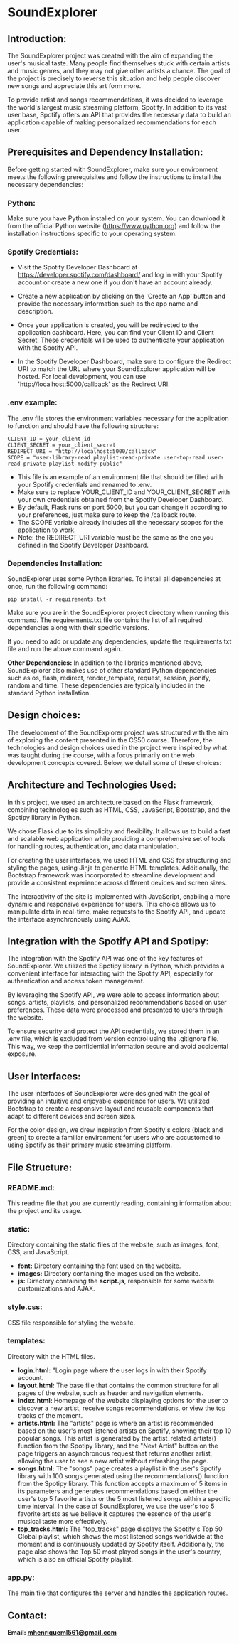 # SoundExplorer
## Introduction:
The SoundExplorer project was created with the aim of expanding the user's musical taste. Many people find themselves stuck with certain artists and music genres, and they may not give other artists a chance. The goal of the project is precisely to reverse this situation and help people discover new songs and appreciate this art form more.

To provide artist and songs recommendations, it was decided to leverage the world's largest music streaming platform, Spotify. In addition to its vast user base, Spotify offers an API that provides the necessary data to build an application capable of making personalized recommendations for each user. 

## Prerequisites and Dependency Installation:
Before getting started with SoundExplorer, make sure your environment meets the following prerequisites and follow the instructions to install the necessary dependencies:

### <strong>Python:</strong> 
Make sure you have Python installed on your system. You can download it from the official Python website (https://www.python.org) and follow the installation instructions specific to your operating system.
### <strong>Spotify Credentials:</strong>
- Visit the Spotify Developer Dashboard at https://developer.spotify.com/dashboard/ and log in with your Spotify account or create a new one if you don't have an account already.
- Create a new application by clicking on the 'Create an App' button and provide the necessary information such as the app name and description.
- Once your application is created, you will be redirected to the application dashboard. Here, you can find your Client ID and Client Secret. These credentials will be used to authenticate your application with the Spotify API.

- In the Spotify Developer Dashboard, make sure to configure the Redirect URI to match the URL where your SoundExplorer application will be hosted. For local development, you can use 'http://localhost:5000/callback' as the Redirect URI.

### <strong>.env example:</strong> 
The .env file stores the environment variables necessary for the application to function and should have the following structure:
```
CLIENT_ID = your_client_id
CLIENT_SECRET = your_client_secret
REDIRECT_URI = "http://localhost:5000/callback"
SCOPE = "user-library-read playlist-read-private user-top-read user-read-private playlist-modify-public"
```
- This file is an example of an environment file that should be filled with your Spotify credentials and renamed to .env. 
- Make sure to replace YOUR_CLIENT_ID and YOUR_CLIENT_SECRET with your own credentials obtained from the Spotify Developer Dashboard. <br>
- By default, Flask runs on port 5000, but you can change it according to your preferences, just make sure to keep the /callback route. <br>
- The SCOPE variable already includes all the necessary scopes for the application to work. <br>
- Note: the REDIRECT_URI variable must be the same as the one you defined in the Spotify Developer Dashboard.

### <strong>Dependencies Installation:</strong>
SoundExplorer uses some Python libraries. To install all dependencies at once, run the following command:

```
pip install -r requirements.txt
```
Make sure you are in the SoundExplorer project directory when running this command. The requirements.txt file contains the list of all required dependencies along with their specific versions.

If you need to add or update any dependencies, update the requirements.txt file and run the above command again.

<strong>Other Dependencies:</strong> In addition to the libraries mentioned above, SoundExplorer also makes use of other standard Python dependencies such as os, flash, redirect, render_template, request, session, jsonify, random and time. These dependencies are typically included in the standard Python installation.
## Design choices:

The development of the SoundExplorer project was structured with the aim of exploring the content presented in the CS50 course. Therefore, the technologies and design choices used in the project were inspired by what was taught during the course, with a focus primarily on the web development concepts covered.
Below, we detail some of these choices:

## Architecture and Technologies Used:
In this project, we used an architecture based on the Flask framework, combining technologies such as HTML, CSS, JavaScript, Bootstrap, and the Spotipy library in Python.

We chose Flask due to its simplicity and flexibility. It allows us to build a fast and scalable web application while providing a comprehensive set of tools for handling routes, authentication, and data manipulation.

For creating the user interfaces, we used HTML and CSS for structuring and styling the pages, using Jinja to generate HTML templates. Additionally, the Bootstrap framework was incorporated to streamline development and provide a consistent experience across different devices and screen sizes.

The interactivity of the site is implemented with JavaScript, enabling a more dynamic and responsive experience for users. This choice allows us to manipulate data in real-time, make requests to the Spotify API, and update the interface asynchronously using AJAX.

## Integration with the Spotify API and Spotipy:
The integration with the Spotify API was one of the key features of SoundExplorer. We utilized the Spotipy library in Python, which provides a convenient interface for interacting with the Spotify API, especially for authentication and access token management.

By leveraging the Spotify API, we were able to access information about songs, artists, playlists, and personalized recommendations based on user preferences. These data were processed and presented to users through the website.

To ensure security and protect the API credentials, we stored them in an .env file, which is excluded from version control using the .gitignore file. This way, we keep the confidential information secure and avoid accidental exposure.

## User Interfaces:
The user interfaces of SoundExplorer were designed with the goal of providing an intuitive and enjoyable experience for users. We utilized Bootstrap to create a responsive layout and reusable components that adapt to different devices and screen sizes.

For the color design, we drew inspiration from Spotify's colors (black and green) to create a familiar environment for users who are accustomed to using Spotify as their primary music streaming platform.

## File Structure:

### <strong>README.md:</strong> 
This readme file that you are currently reading, containing information about the project and its usage.

### <strong>static: </strong>
Directory containing the static files of the website, such as images, font, CSS, and JavaScript.
- <strong>font:</strong> Directory containing the font used on the website. 
- <strong>images:</strong> Directory containing the images used on the website. 
- <strong>js:</strong> Directory containing the <strong>script.js</strong>, responsible for some website customizations and AJAX. 
### <strong>style.css</strong>:
CSS file responsible for styling the website.

### <strong>templates:</strong>
Directory with the HTML files.
- <strong>login.html:</strong> "Login page where the user logs in with their Spotify account. 
- <strong>layout.html:</strong> The base file that contains the common structure for all pages of the website, such as header and navigation elements. 
- <strong> index.html: </strong> Homepage of the website displaying options for the user to discover a new artist, receive songs recommendations, or view the top tracks of the moment. 
- <strong>artists.html:</strong> The "artists" page is where an artist is recommended based on the user's most listened artists on Spotify, showing their top 10 popular songs. This artist is generated by the artist_related_artists() function from the Spotipy library, and the "Next Artist" button on the page triggers an asynchronous request that returns another artist, allowing the user to see a new artist without refreshing the page. 
- <strong>songs.html:</strong> The "songs" page creates a playlist in the user's Spotify library with 100 songs generated using the recommendations() function from the Spotipy library. This function accepts a maximum of 5 items in its parameters and generates recommendations based on either the user's top 5 favorite artists or the 5 most listened songs within a specific time interval. In the case of SoundExplorer, we use the user's top 5 favorite artists as we believe it captures the essence of the user's musical taste more effectively. 
- <strong>top_tracks.html:</strong> The "top_tracks" page displays the Spotify's Top 50 Global playlist, which shows the most listened songs worldwide at the moment and is continuously updated by Spotify itself. Additionally, the page also shows the Top 50 most played songs in the user's country, which is also an official Spotify playlist. 

### <strong>app.py:</strong>
The main file that configures the server and handles the application routes.

## Contact:
<strong>Email: mhenriqueml561@gmail.com</strong>

